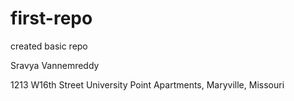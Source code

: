# first-repo
created basic repo 

Sravya Vannemreddy

1213 W16th Street University Point Apartments, Maryville, Missouri

